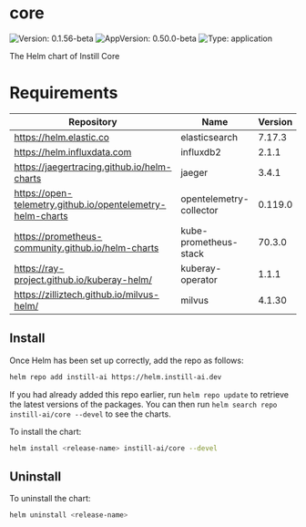 # core

![Version: 0.1.56-beta](https://img.shields.io/badge/Version-0.1.56--beta-informational?style=flat-square) ![AppVersion: 0.50.0-beta](https://img.shields.io/badge/AppVersion-0.50.0--beta-informational?style=flat-square) ![Type: application](https://img.shields.io/badge/Type-application-informational?style=flat-square)

The Helm chart of Instill Core

# Requirements

| Repository | Name | Version |
|------------|------|---------|
| https://helm.elastic.co | elasticsearch | 7.17.3 |
| https://helm.influxdata.com | influxdb2 | 2.1.1 |
| https://jaegertracing.github.io/helm-charts | jaeger | 3.4.1 |
| https://open-telemetry.github.io/opentelemetry-helm-charts | opentelemetry-collector | 0.119.0 |
| https://prometheus-community.github.io/helm-charts | kube-prometheus-stack | 70.3.0 |
| https://ray-project.github.io/kuberay-helm/ | kuberay-operator | 1.1.1 |
| https://zilliztech.github.io/milvus-helm/ | milvus | 4.1.30 |

## Install

Once Helm has been set up correctly, add the repo as follows:

```bash
helm repo add instill-ai https://helm.instill-ai.dev
```

If you had already added this repo earlier, run `helm repo update` to retrieve
the latest versions of the packages. You can then run `helm search repo instill-ai/core --devel` to see the charts.

To install the chart:

```bash
helm install <release-name> instill-ai/core --devel
```

## Uninstall

To uninstall the chart:

```bash
helm uninstall <release-name>
```
